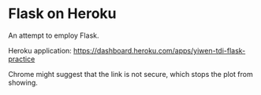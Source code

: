 # Flask on Heroku

An attempt to employ Flask.

Heroku application: https://dashboard.heroku.com/apps/yiwen-tdi-flask-practice

Chrome might suggest that the link is not secure, which stops the plot from showing.
